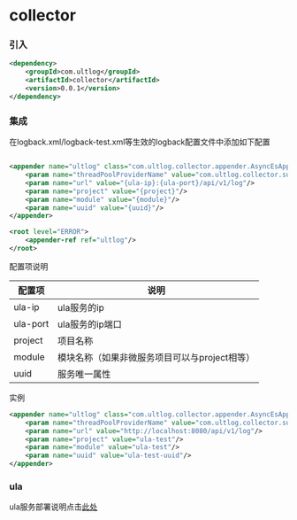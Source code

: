 # collector
### 引入

````xml
<dependency>
    <groupId>com.ultlog</groupId>
    <artifactId>collector</artifactId>
    <version>0.0.1</version>
</dependency>
````
### 集成
在logback.xml/logback-test.xml等生效的logback配置文件中添加如下配置
````xml

<appender name="ultlog" class="com.ultlog.collector.appender.AsyncEsAppender">
    <param name="threadPoolProviderName" value="com.ultlog.collector.support.DefaultThreadPoolProvider"/>
    <param name="url" value="{ula-ip}:{ula-port}/api/v1/log"/>
    <param name="project" value="{project}"/>
    <param name="module" value="{module}"/>
    <param name="uuid" value="{uuid}"/>
</appender>

<root level="ERROR">
    <appender-ref ref="ultlog"/>
</root>
````
配置项说明

|  配置项|   说明 |  
| ------ | ------ | 
| ula-ip | ula服务的ip |  
| ula-port | ula服务的ip端口 |  
| project | 项目名称 | 
| module | 模块名称（如果非微服务项目可以与project相等） | 
| uuid | 服务唯一属性 |

实例
````xml
<appender name="ultlog" class="com.ultlog.collector.appender.AsyncEsAppender">
    <param name="threadPoolProviderName" value="com.ultlog.collector.support.DefaultThreadPoolProvider"/>
    <param name="url" value="http://localhost:8080/api/v1/log"/>
    <param name="project" value="ula-test"/>
    <param name="module" value="ula-test"/>
    <param name="uuid" value="ula-test-uuid"/>
</appender>

```` 
### ula
ula服务部署说明点击[此处](https://github.com/ultlog/ula/blob/master/README.md)
